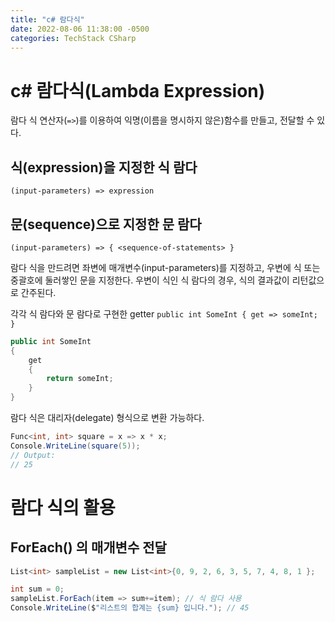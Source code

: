 ```yaml
---
title: "c# 람다식"
date: 2022-08-06 11:38:00 -0500
categories: TechStack CSharp
---
```


# c# 람다식(Lambda Expression)

람다 식 연산자(` => `)를 이용하여 익명(이름을 명시하지 않은)함수를 만들고, 전달할 수 있다.

## 식(expression)을 지정한 식 람다
```(input-parameters) => expression```

## 문(sequence)으로 지정한 문 람다
```(input-parameters) => { <sequence-of-statements> }```

람다 식을 만드려면 좌변에 매개변수(input-parameters)를 지정하고, 우변에 식 또는 중괄호에 둘러쌓인 문을 지정한다.
우변이 식인 식 람다의 경우, 식의 결과값이 리턴값으로 간주된다.

각각 식 람다와 문 람다로 구현한 getter
```public int SomeInt { get => someInt; }``` 

```csharp
public int SomeInt 
{ 
    get
    { 
        return someInt; 
    } 
}
```

람다 식은 대리자(delegate) 형식으로 변환 가능하다.

```csharp
Func<int, int> square = x => x * x;
Console.WriteLine(square(5));
// Output:
// 25
```

# 람다 식의 활용

## ForEach() 의 매개변수 전달
```csharp
List<int> sampleList = new List<int>{0, 9, 2, 6, 3, 5, 7, 4, 8, 1 };

int sum = 0;
sampleList.ForEach(item => sum+=item); // 식 람다 사용
Console.WriteLine($"리스트의 합계는 {sum} 입니다."); // 45
```

